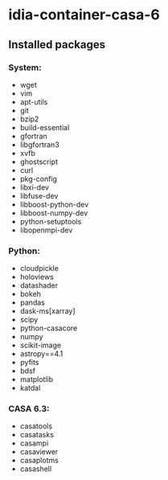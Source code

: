# idia-container-casa-6

## Installed packages
### System:
- wget 
- vim 
- apt-utils 
- git 
- bzip2 
- build-essential 
- gfortran 
- libgfortran3 
- xvfb 
- ghostscript 
- curl 
- pkg-config 
- libxi-dev 
- libfuse-dev
- libboost-python-dev 
- libboost-numpy-dev 
- python-setuptools
- libopenmpi-dev

### Python:
- cloudpickle 
- holoviews
- datashader 
- bokeh 
- pandas 
- dask-ms[xarray] 
- scipy
- python-casacore
- numpy 
- scikit-image
- astropy==4.1 
- pyfits 
- bdsf 
- matplotlib 
- katdal

### CASA 6.3:
- casatools
- casatasks
- casampi
- casaviewer
- casaplotms
- casashell
